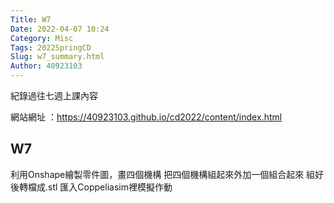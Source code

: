 ```yaml
---
Title: W7
Date: 2022-04-07 10:24
Category: Misc
Tags: 2022SpringCD
Slug: w7_summary.html
Author: 40923103
---
```


紀錄過往七週上課內容

<!-- PELICAN_END_SUMMARY -->

網站網址 ：https://40923103.github.io/cd2022/content/index.html 

W7
----
利用Onshape繪製零件圖，畫四個機構
把四個機構組起來外加一個組合起來
組好後轉檔成.stl 匯入Coppeliasim裡模擬作動
